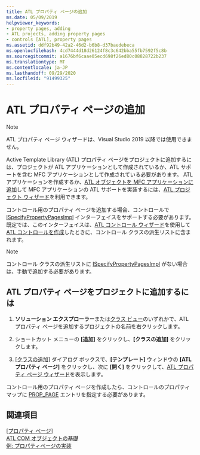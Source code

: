 ```yaml
---
title: ATL プロパティ ページの追加
ms.date: 05/09/2019
helpviewer_keywords:
- property pages, adding
- ATL projects, adding property pages
- controls [ATL], property pages
ms.assetid: ddf92b49-42a2-46d2-b6b8-d37baedebeca
ms.openlocfilehash: 4cd7444d18d26124f8c3c642bba55fb7592f5c8b
ms.sourcegitcommit: a1676bf6caae05ecd698f26ed80c08828722b237
ms.translationtype: MT
ms.contentlocale: ja-JP
ms.lasthandoff: 09/29/2020
ms.locfileid: "91499325"
---
```

# <a name="adding-an-atl-property-page"></a>ATL プロパティ ページの追加

> [!NOTE]
> ATL プロパティ ページ ウィザードは、Visual Studio 2019 以降では使用できません。

Active Template Library (ATL) プロパティ ページをプロジェクトに追加するには、プロジェクトが ATL アプリケーションとして作成されているか、ATL サポートを含む MFC アプリケーションとして作成されている必要があります。 ATL アプリケーションを作成するか、[ATL オブジェクトを MFC アプリケーションに追加](../../mfc/reference/adding-atl-support-to-your-mfc-project.md)して MFC アプリケーションの ATL サポートを実装するには、[ATL プロジェクト ウィザード](../../atl/reference/atl-project-wizard.md)を利用できます。

コントロール用のプロパティ ページを追加する場合、コントロールで [ISpecifyPropertyPagesImpl](../../atl/reference/ispecifypropertypagesimpl-class.md) インターフェイスをサポートする必要があります。 既定では、このインターフェイスは、[ATL コントロール ウィザード](../../atl/reference/atl-control-wizard.md)を使用して [ATL コントロールを作成](../../atl/reference/adding-an-atl-control.md)したときに、コントロール クラスの派生リストに含まれます。

> [!NOTE]
> コントロール クラスの派生リストに [ISpecifyPropertyPagesImpl](../../atl/reference/ispecifypropertypagesimpl-class.md) がない場合は、手動で追加する必要があります。

## <a name="to-add-an-atl-property-page-to-your-project"></a>ATL プロパティ ページをプロジェクトに追加するには

1. **ソリューション エクスプローラー**または[クラス ビュー](/visualstudio/ide/viewing-the-structure-of-code)のいずれかで、ATL プロパティ ページを追加するプロジェクトの名前を右クリックします。

1. ショートカット メニューの **[追加]** をクリックし、**[クラスの追加]** をクリックします。

1. [[クラスの追加]](../../ide/adding-a-class-visual-cpp.md#add-class-dialog-box) ダイアログ ボックスで、**[テンプレート]** ウィンドウの **[ATL プロパティ ページ]** をクリックし、次に **[開く]** をクリックして、[ATL プロパティ ページ ウィザード](../../atl/reference/atl-property-page-wizard.md)を表示します。

コントロール用のプロパティ ページを作成したら、コントロールのプロパティ マップに [PROP_PAGE](property-map-macros.md#prop_page) エントリを指定する必要があります。

## <a name="see-also"></a>関連項目

[[プロパティ ページ]](../../atl/atl-com-property-pages.md)<br/>
[ATL COM オブジェクトの基礎](../../atl/fundamentals-of-atl-com-objects.md)<br/>
[例: プロパティページの実装](../../atl/example-implementing-a-property-page.md)
